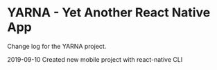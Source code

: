 # YARNA - Yet Another React Native App
Change log for the YARNA project.

2019-09-10
Created new mobile project with react-native CLI
